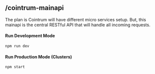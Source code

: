 ## /cointrum-mainapi

The plan is Cointrum will have different micro services setup. But, this mainapi is the central RESTful API that will handle all incoming requests.

#### Run Development Mode

`npm run dev`

#### Run Production Mode (Clusters)

`npm start`
